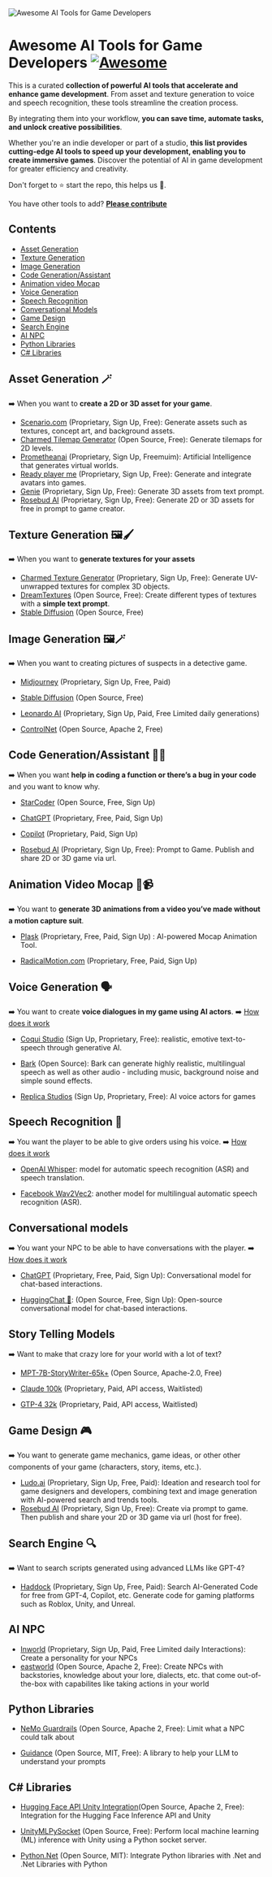 <img src="./assets/img/cover.jpg" alt="Awesome AI Tools for Game Developers"/>

# Awesome AI Tools for Game Developers [![Awesome](https://awesome.re/badge.svg)](https://awesome.re)

This is a curated **collection of powerful AI tools that accelerate and enhance game development**. From asset and texture generation to voice and speech recognition, these tools streamline the creation process.

By integrating them into your workflow, **you can save time, automate tasks, and unlock creative possibilities**.

Whether you're an indie developer or part of a studio, **this list provides cutting-edge AI tools to speed up your development, enabling you to create immersive games**. Discover the potential of AI in game development for greater efficiency and creativity.

Don't forget to ⭐ start the repo, this helps us 🤗.

You have other tools to add? **[Please contribute](https://github.com/simoninithomas/awesome-ai-tools-for-game-dev/pulls)**

## Contents

- [Asset Generation](#asset-generation-)
- [Texture Generation](#texture-generation-)
- [Image Generation](#image-generation-)
- [Code Generation/Assistant](#code-generationassistant-)
- [Animation video Mocap](#animation-video-mocap-)
- [Voice Generation](#voice-generation-%EF%B8%8F)
- [Speech Recognition](#speech-recognition-)
- [Conversational Models](#conversational-models)
- [Game Design](#game-design-)
- [Search Engine](#search-engine-)
- [AI NPC](#ai-npc)
- [Python Libraries](#python-libraries)
- [C# Libraries](#c-libraries)

## Asset Generation 🪄

➡️ When you want to **create a 2D or 3D asset for your game**.

- [Scenario.com](https://www.scenario.com/) (Proprietary, Sign Up, Free): Generate assets such as textures, concept art, and background assets.
- [Charmed Tilemap Generator](https://github.com/charmed-ai/tilemapgen) (Open Source, Free): Generate tilemaps for 2D levels.
- [Prometheanai](https://www.prometheanai.com/?via=topaitools) (Proprietary, Sign Up, Freemuim): Artificial Intelligence that generates virtual worlds.
- [Ready player me](https://readyplayer.me/) (Proprietary, Sign Up, Free): Generate and integrate avatars into games.
- [Genie](https://lumalabs.ai/genie) (Proprietary, Sign Up, Free): Generate 3D assets from text prompt.
- [Rosebud AI](https://https://play.rosebud.ai/home) (Proprietary, Sign Up, Free): Generate 2D or 3D assets for free in prompt to game creator.

## Texture Generation 🖼️🖌️

➡️ When you want to **generate textures for your assets**

- [Charmed Texture Generator](https://charmed.ai/splash/texture-generator) (Proprietary, Sign Up, Free): Generate UV-unwrapped textures for complex 3D objects.
- [DreamTextures](https://github.com/carson-katri/dream-textures) (Open Source, Free): Create different types of textures with a **simple text prompt**.
- [Stable Diffusion](https://huggingface.co/spaces/stabilityai/stable-diffusion) (Open Source, Free)

## Image Generation 🖼️🪄

➡️ When you want to creating pictures of suspects in a detective game.

- [Midjourney](https://www.midjourney.com/home/) (Proprietary, Sign Up, Free, Paid)

- [Stable Diffusion](https://huggingface.co/spaces/stabilityai/stable-diffusion) (Open Source, Free)

- [Leonardo AI](https://app.leonardo.ai/) (Proprietary, Sign Up, Paid, Free Limited daily generations)

- [ControlNet](https://github.com/lllyasviel/ControlNet-v1-1-nightly) (Open Source, Apache 2, Free)

## Code Generation/Assistant 👩‍💻

➡️ When you want **help in coding a function or there’s a bug in your code** and you want to know why.

- [StarCoder](https://huggingface.co/bigcode/starcoder) (Open Source, Free, Sign Up)

- [ChatGPT](https://chat.openai.com/) (Proprietary, Free, Paid, Sign Up)

- [Copilot](https://github.com/features/copilot) (Proprietary, Paid, Sign Up)

- [Rosebud AI](https://https://play.rosebud.ai/home) (Proprietary, Sign Up, Free): Prompt to Game. Publish and share 2D or 3D game via url.

## Animation Video Mocap 💃📹

➡️ You want to **generate 3D animations from a video you’ve made without a motion capture suit**.

- [Plask](https://motion.plask.ai/) (Proprietary, Free, Paid, Sign Up) : AI-powered Mocap
  Animation Tool.

- [RadicalMotion.com](https://radicalmotion.com/) (Proprietary, Free, Paid, Sign Up)

## Voice Generation 🗣️

➡️ You want to create **voice dialogues in my game using AI actors**.
➡️ [How does it work](https://huggingface.co/tasks/text-to-speech)

- [Coqui Studio](https://coqui.ai/) (Sign Up, Proprietary, Free): realistic, emotive text-to-speech through generative AI.

- [Bark](https://github.com/suno-ai/bark) (Open Source): Bark can generate highly realistic, multilingual speech as well as other audio - including music, background noise and simple sound effects.

- [Replica Studios](https://replicastudios.com/) (Sign Up, Proprietary, Free): AI voice actors for games

## Speech Recognition 💬

➡️ You want the player to be able to give orders using his voice.
➡️ [How does it work](https://huggingface.co/tasks/automatic-speech-recognition)

- [OpenAI Whisper](https://huggingface.co/openai/whisper-base): model for automatic speech recognition (ASR) and speech translation.

- [Facebook Wav2Vec2](https://huggingface.co/facebook/wav2vec2-large-xlsr-53): another model for multilingual automatic speech recognition (ASR).

## Conversational models

➡️ You want your NPC to be able to have conversations with the player.
➡️ [How does it work](https://huggingface.co/tasks/conversational)

- [ChatGPT](https://chat.openai.com/) (Proprietary, Free, Paid, Sign Up): Conversational model for chat-based interactions.

- [HuggingChat 🤗](https://huggingface.co/chat/): (Open Source, Free, Sign Up): Open-source conversational model for chat-based interactions.

## Story Telling Models

➡️ Want to make that crazy lore for your world with a lot of text?

- [MPT-7B-StoryWriter-65k+](https://huggingface.co/mosaicml/mpt-7b-storywriter) (Open Source, Apache-2.0, Free)

- [Claude 100k](https://www.anthropic.com/index/100k-context-windows) (Proprietary, Paid, API access, Waitlisted)

- [GTP-4 32k](https://platform.openai.com/docs/models/overview) (Proprietary, Paid, API access, Waitlisted)

## Game Design 🎮

➡️ You want to generate game mechanics, game ideas, or other other components of your game (characters, story, items, etc.).

- [Ludo.ai](https://ludo.ai/) (Proprietary, Sign Up, Free, Paid): Ideation and research tool for game designers and developers, combining text and image generation with AI-powered search and trends tools.
- [Rosebud AI](https://https://play.rosebud.ai/home) (Proprietary, Sign Up, Free): Create via prompt to game. Then publish and share your 2D or 3D game via url (host for free).

## Search Engine 🔍

➡️ Want to search scripts generated using advanced LLMs like GPT-4?

- [Haddock](https://www.haddock.ai/) (Proprietary, Sign Up, Free, Paid): Search AI-Generated Code for free from GPT-4, Copilot, etc. Generate code for gaming platforms such as Roblox, Unity, and Unreal.

## AI NPC

- [Inworld](https://inworld.ai) (Proprietary, Sign Up, Paid, Free Limited daily Interactions): Create a personality for your NPCs
- [eastworld](https://github.com/mluogh/eastworld) (Open Source, Apache 2, Free): Create NPCs with backstories, knowledge about your lore, dialects, etc. that come out-of-the-box with capabilites like taking actions in your world

## Python Libraries

- [NeMo Guardrails](https://github.com/NVIDIA/NeMo-Guardrails) (Open Source, Apache 2, Free): Limit what a NPC could talk about

- [Guidance](https://github.com/microsoft/guidance) (Open Source, MIT, Free): A library to help your LLM to understand your prompts

## C# Libraries

- [Hugging Face API Unity Integration](https://github.com/huggingface/unity-api)(Open Source, Apache 2, Free): Integration for the Hugging Face Inference API and Unity

- [UnityMLPySocket](https://github.com/dylanebert/UnityMLPySocket) (Open Source, Free): Perform local machine learning (ML) inference with Unity using a Python socket server.

- [Python.Net](https://github.com/pythonnet/pythonnet) (Open Source, MIT): Integrate Python libraries with .Net and .Net Libraries with Python
